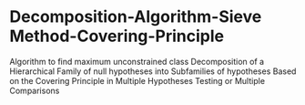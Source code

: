 # Decomposition-Algorithm-Sieve Method-Covering-Principle
Algorithm to find maximum unconstrained class
Decomposition of a Hierarchical Family of null hypotheses into Subfamilies of hypotheses Based on the Covering Principle in Multiple Hypotheses Testing or Multiple Comparisons
